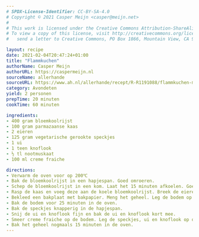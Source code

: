 ```yaml
---
# SPDX-License-Identifier: CC-BY-SA-4.0
# Copyright © 2021 Casper Meijn <casper@meijn.net>
# 
# This work is licensed under the Creative Commons Attribution-ShareAlike 4.0 International License. 
# To view a copy of this license, visit http://creativecommons.org/licenses/by-sa/4.0/ or 
#   send a letter to Creative Commons, PO Box 1866, Mountain View, CA 94042, USA.

layout: recipe
date: 2021-02-04T20:47:24+01:00
title: "Flammkuchen"
authorName: Casper Meijn
authorURL: https://caspermeijn.nl
sourceName: allerhande
sourceURL: https://www.ah.nl/allerhande/recept/R-R1191088/flammkuchen-met-bloemkoolbodem
category: Avondeten
yield: 2 personen
prepTime: 20 minuten
cookTime: 60 minuten 

ingredients:
- 400 gram bloemkoolrijst
- 100 gram parmazaanse kaas
- 2 eieren
- 125 gram vegetarische gerookte speckjes
- 1 ui
- 1 teen knoflook
- ½ tl nootmuskaat
- 100 ml creme fraiche

directions:
- Verwarm de oven voor op 200℃
- Bak de bloemkoolrijst in een hapjespan. Goed omroeren.
- Schep de bloemkoolrijst in een kom. Laat het 15 minuten afkoelen. Goed omroeren.
- Rasp de kaas en voeg deze aan de koele bloemkoolrijst. Breek de eieren in de kom. Voeg wat peper en zout toe.
- Bekleed een bakplaat met bakpapier. Meng het geheel. Leg de bodem op de bakplaat en druk deze plat minder dan 1 cm.
- Bak de bodem voor 25 minuten in de oven.
- Bak de speckjes knapperig in de hapjespan.
- Snij de ui en knoflook fijn en bak de ui en knoflook kort mee.
- Smeer creme fraiche op de bodem. Leg de speckjes, ui en knoflook op de bodem.
- Bak het geheel nogmaals 15 minuten in de oven.
---
```

